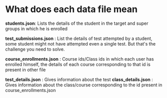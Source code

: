 # What does each data file mean 

**students.json**: Lists the details of the student in the target and super groups in which he is enrolled 

**test_submissions.json** : List the details of test attempted by a student, some student might not have attempted even a single test. But that's the challenge you need to solve.

**course_enrollments.json** : Course ids/Class ids in which each user has enrolled himself, the details of each course corresponding to that id is present in other file

**test_details.json** : Gives information about the test
**class_details.json** : Gives information about the class/course corresponding to the id present in course_enrollments.json


